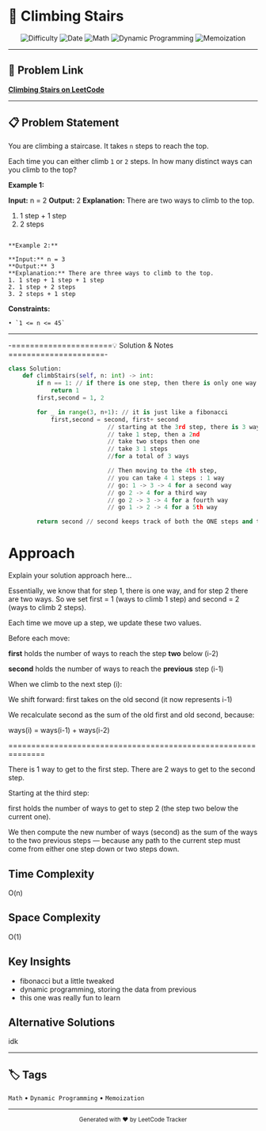 # 📝 Climbing Stairs

<div align="center">

![Difficulty](https://img.shields.io/badge/Difficulty-Easy-green)
![Date](https://img.shields.io/badge/Date-9--6--2025-blue)
![Math](https://img.shields.io/badge/Math-lightgrey)
![Dynamic Programming](https://img.shields.io/badge/Dynamic%20Programming-lightgrey)
![Memoization](https://img.shields.io/badge/Memoization-lightgrey)

</div>

---

## 🔗 Problem Link
**[Climbing Stairs on LeetCode](https://leetcode.com/problems/climbing-stairs)**

---

## 📋 Problem Statement

You are climbing a staircase. It takes `n` steps to reach the top.

Each time you can either climb `1` or `2` steps. In how many distinct ways can you climb to the top?

**Example 1:**

**Input:** n = 2
**Output:** 2
**Explanation:** There are two ways to climb to the top.
1. 1 step + 1 step
2. 2 steps

```

**Example 2:**

**Input:** n = 3
**Output:** 3
**Explanation:** There are three ways to climb to the top.
1. 1 step + 1 step + 1 step
2. 1 step + 2 steps
3. 2 steps + 1 step

```

**Constraints:**

	• `1 <= n <= 45`

---

-======================💡 Solution & Notes =====================-


```python
class Solution:
    def climbStairs(self, n: int) -> int:
        if n == 1: // if there is one step, then there is only one way
            return 1
        first,second = 1, 2 

        for _ in range(3, n+1): // it is just like a fibonacci
            first,second = second, first+ second 
                            // starting at the 3rd step, there is 3 ways of getting there
                            // take 1 step, then a 2nd
                            // take two steps then one
                            // take 3 1 steps
                            //for a total of 3 ways

                            // Then moving to the 4th step, 
                            // you can take 4 1 steps : 1 way
                            // go: 1 -> 3 -> 4 for a second way
                            // go 2 -> 4 for a third way
                            // go 2 -> 3 -> 4 for a fourth way
                            // go 1 -> 2 -> 4 for a 5th way

        return second // second keeps track of both the ONE steps and the TWO steps
```
# Approach
Explain your solution approach here...

Essentially, we know that for step 1, there is one way, and for step 2 there are two ways.
So we set first = 1 (ways to climb 1 step) and second = 2 (ways to climb 2 steps).

Each time we move up a step, we update these two values.

Before each move:

**first** holds the number of ways to reach the step **two** below (i-2)

**second** holds the number of ways to reach the **previous** step (i-1)

When we climb to the next step (i):

We shift forward: first takes on the old second (it now represents i-1)

We recalculate second as the sum of the old first and old second, because:

ways(i) = ways(i-1) + ways(i-2)

==============================================================



There is 1 way to get to the first step.
There are 2 ways to get to the second step.

Starting at the third step:

first holds the number of ways to get to step 2 (the step two below the current one).

We then compute the new number of ways (second) as the sum of the ways to the two previous steps — because any path to the current step must come from either one step down or two steps down.

## Time Complexity
O(n)

## Space Complexity
O(1)

## Key Insights
- fibonacci but a little tweaked
- dynamic programming, storing the data from previous
- this one was really fun to learn

## Alternative Solutions
idk


---

## 🏷️ Tags
`Math` • `Dynamic Programming` • `Memoization`

---

<div align="center">
  <sub>Generated with ❤️ by LeetCode Tracker</sub>
</div>
